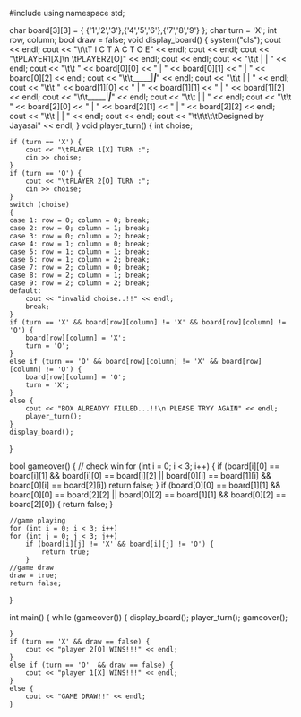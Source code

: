 #include<iostream>
using namespace std;


char board[3][3] = { {'1','2','3'},{'4','5','6'},{'7','8','9'} };
char turn = 'X';
int row, column;
bool draw = false;
void display_board() {
    system("cls");
    cout << endl;
    cout << "\t\tT I C   T A C   T O E" << endl;
    cout << endl;
    cout << "\tPLAYER1[X]\n \tPLAYER2[O]" << endl;
    cout << endl;
    cout << "\t\t     |     |     " << endl;
    cout << "\t\t  " << board[0][0] << "  |  " << board[0][1] << "  |  " << board[0][2] << endl;
    cout << "\t\t_____|_____|_____" << endl;
    cout << "\t\t     |     |     " << endl;
    cout << "\t\t  " << board[1][0] << "  |  " << board[1][1] << "  |  " << board[1][2] << endl;
    cout << "\t\t_____|_____|_____" << endl;
    cout << "\t\t     |     |     " << endl;
    cout << "\t\t  " << board[2][0] << "  |  " << board[2][1] << "  |  " << board[2][2] << endl;
    cout << "\t\t     |     |     " << endl;
    cout << endl;
    cout << "\t\t\t\t\tDesigned by Jayasai" << endl;
}
void player_turn() {
    int choise;

    if (turn == 'X') {
        cout << "\tPLAYER 1[X] TURN :";
        cin >> choise;
    }
    if (turn == 'O') {
        cout << "\tPLAYER 2[O] TURN :";
        cin >> choise;
    }
    switch (choise)
    {
    case 1: row = 0; column = 0; break;
    case 2: row = 0; column = 1; break;
    case 3: row = 0; column = 2; break;
    case 4: row = 1; column = 0; break;
    case 5: row = 1; column = 1; break;
    case 6: row = 1; column = 2; break;
    case 7: row = 2; column = 0; break;
    case 8: row = 2; column = 1; break;
    case 9: row = 2; column = 2; break;
    default:
        cout << "invalid choise..!!" << endl;
        break;
    }
    if (turn == 'X' && board[row][column] != 'X' && board[row][column] != 'O') {
        board[row][column] = 'X';
        turn = 'O';
    }
    else if (turn == 'O' && board[row][column] != 'X' && board[row][column] != 'O') {
        board[row][column] = 'O';
        turn = 'X';
    }
    else {
        cout << "BOX ALREADYY FILLED...!!\n PLEASE TRYY AGAIN" << endl;
        player_turn();
    }
    display_board();
}

bool gameover() {
    // check win
    for (int i = 0; i < 3; i++) {
        if (board[i][0] == board[i][1] && board[i][0] == board[i][2] || board[0][i] == board[1][i] && board[0][i] == board[2][i])
        return false;
    }
    if (board[0][0] == board[1][1] && board[0][0] == board[2][2] || board[0][2] == board[1][1] && board[0][2] == board[2][0]) {
        return false;
    }

    //game playing
    for (int i = 0; i < 3; i++)
    for (int j = 0; j < 3; j++)
        if (board[i][j] != 'X' && board[i][j] != 'O') {
            return true;
        }
    //game draw
    draw = true;
    return false;
}

int main() {
    while (gameover()) {
        display_board();
        player_turn();
        gameover();
        
    }
    if (turn == 'X' && draw == false) {
        cout << "player 2[O] WINS!!!" << endl;
    }
    else if (turn == 'O'  && draw == false) {
        cout << "player 1[X] WINS!!!" << endl;
    }
    else {
        cout << "GAME DRAW!!" << endl;
    }
